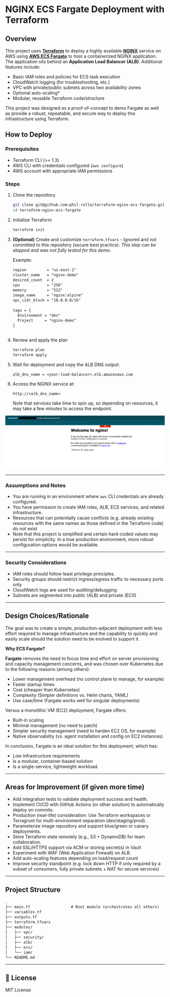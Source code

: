# NGINX ECS Fargate Deployment with Terraform

## Overview

This project uses **[Terraform](https://www.terraform.io/downloads)** to deploy a highly available **[NGINX](https://nginx.org/)** service on AWS using **[AWS ECS Fargate](https://aws.amazon.com/fargate/)** to host a containerized NGINX application. 
The application sits behind an **Application Load Balancer (ALB)**. 
Additional features include:

- Basic IAM roles and policies for ECS task execution
- CloudWatch logging (for troubleshooting, etc.)
- VPC with private/public subnets across two availability zones
- Optional auto-scaling*
- Modular, reusable Terraform code/structure

This project was designed as a proof-of-concept to demo Fargate as well as provide a robust, repeatable, and secure way to deploy this infrastructure using Terraform.

## How to Deploy

### Prerequisites

- Terraform CLI (>= 1.3)
- AWS CLI with credentials configured (`aws configure`)
- AWS account with appropriate IAM permissions

### Steps

1. Clone the repository
   ```bash
   git clone git@github.com:phil-rolle/terraform-nginx-ecs-fargate.git
   cd terraform-nginx-ecs-fargate
   ```

2. Initialize Terraform
   ```bash
   terraform init
   ```

3. **(Optional)** Create and customize `terraform.tfvars` - Ignored and not committed to this repository (secure best practice). *This step can be skipped and was not fully tested for this demo*.

   Example:

   ```hcl
   region         = "us-east-1"
   cluster_name   = "nginx-demo"
   desired_count  = 2
   cpu            = "256"
   memory         = "512"
   image_name     = "nginx:alpine"
   vpc_cidr_block = "10.0.0.0/16"

   tags = {
     Environment = "dev"
     Project     = "nginx-demo"
   }


5. Review and apply the plan
   ```bash
   terraform plan
   terraform apply
   ```

6. Wait for deployment and copy the ALB DNS output:
   ```
   alb_dns_name = <your-load-balancer>.elb.amazonaws.com
   ```

7. Access the NGINX service at:
   ```
   http://<alb_dns_name>
   ```
   Note that services take time to spin up, so depending on resources, it may take a few minutes to access the endpoint.
   
![Successful deployment of nginx in Fargate](images/successful_deployment.png)
   
---

### Assumptions and Notes

- You are running in an environment where `aws` CLI credentials are already configured.
- You have permission to create IAM roles, ALB, ECS services, and related infrastructure.
- Resources that can potentially cause conflicts (e.g. already existing resources with the same names as those defined in the Terraform code) do not exist
- Note that this project is simplified and certain hard-coded values may persist for simplicity. In a true production environment, more robust configuration options would be available.

---

### Security Considerations

- IAM roles should follow least privilege principles.
- Security groups should restrict ingress/egress traffic to necessary ports only
- CloudWatch logs are used for auditing/debugging
- Subnets are segmented into public (ALB) and private (ECS)

---

## Design Choices/Rationale

The goal was to create a simple, production-adjacent deployment with less effort required to manage infrastructure and the capability to quickly and easily scale should the solution need to be evolved to support it. 

**Why ECS Fargate?**

**Fargate** removes the need to focus time and effort on server provisioning and capacity management concerns, and was chosen over Kubernetes due to the following reasons (among others):

- Lower management overhead (no control plane to manage, for example)
- Faster startup times
- Cost (cheaper than Kubernetes)
- Complexity (Simpler definitions vs. Helm charts, YAML)
- Use case/time (Fargate works well for singular deployments)
  
Versus a monolithic VM (EC2) deployment, Fargate offers:

- Built-in scaling
- Minimal management (no need to patch)
- Simpler security management (need to harden EC2 OS, for example)
- Native observability (vs. agent installation and config on EC2 instances)

In conclusion, Fargate is an ideal solution for this deployment, which has:

- Low infrastructure requirements
- Is a modular, container-based solution
- Is a single-service, lightweight workload.
   

---

## Areas for Improvement (if given more time)

- Add integration tests to validate deployment success and health.
- Implement CI/CD with GitHub Actions (or other solution) to automatically deploy on commits.
- Production (real-life) consideration: Use Terraform workspaces or Terragrunt for multi-environment separation (dev/staging/prod).
- Parameterize image repository and support blue/green or canary deployments.
- Store Terraform state remotely (e.g., S3 + DynamoDB) for team collaboration.
- Add SSL/HTTPS support via ACM or storing secret(s) in Vault
- Experiment with WAF (Web Application Firewall) on ALB.
- Add auto-scaling features depending on load/request count
- Improve security standpoint (e.g. lock down HTTP if only required by a subset of consumers, fully private subnets + NAT for secure services)

---

## Project Structure
```
.
├── main.tf                  # Root module (orchestrates all others)
├── variables.tf
├── outputs.tf
├── terraform.tfvars
├── modules/
│   ├── vpc/
│   ├── security/
│   ├── alb/
│   ├── ecs/
│   └── iam/
└── README.md
```

---

## 📜 License

MIT License
